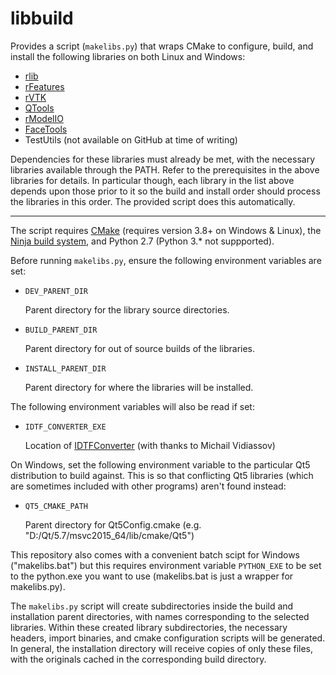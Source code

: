 # libbuild

Provides a script (`makelibs.py`) that wraps CMake to configure,
build, and install the following libraries on both Linux and Windows:
- [rlib](../../../rlib/blob/master/README.md)
- [rFeatures](../../../rFeatures/blob/master/README.md)
- [rVTK](../../../rVTK/blob/master/README.md)
- [QTools](../../../QTools/blob/master/README.md)
- [rModelIO](../../../rModelIO/blob/master/README.md)
- [FaceTools](../../../FaceTools/blob/master/README.md)
- TestUtils (not available on GitHub at time of writing)

Dependencies for these libraries must already be met, with the necessary libraries
available through the PATH. Refer to the prerequisites in the above libraries for details.
In particular though, each library in the list above depends upon those prior to it so the
build and install order should process the libraries in this order. The provided script
does this automatically.

---

The script requires [CMake](https://cmake.org/) (requires version 3.8+ on Windows & Linux),
the [Ninja build system](https://github.com/ninja-build/ninja.git), and Python
2.7 (Python 3.\* not suppported).

Before running `makelibs.py`, ensure the following environment variables are set:
- `DEV_PARENT_DIR`

    Parent directory for the library source directories.

- `BUILD_PARENT_DIR`

    Parent directory for out of source builds of the libraries.

- `INSTALL_PARENT_DIR`

    Parent directory for where the libraries will be installed.

The following environment variables will also be read if set:

- `IDTF_CONVERTER_EXE`

    Location of [IDTFConverter](www2.iaas.msu.ru/tmp/u3d/u3d-1.4.5_current.zip)
    (with thanks to Michail Vidiassov)

On Windows, set the following environment variable to the particular Qt5 distribution to
build against. This is so that conflicting Qt5 libraries (which are sometimes included
with other programs) aren't found instead:
- `QT5_CMAKE_PATH`

    Parent directory for Qt5Config.cmake (e.g. "D:/Qt/5.7/msvc2015\_64/lib/cmake/Qt5")

This repository also comes with a convenient batch scipt for Windows ("makelibs.bat") but
this requires environment variable `PYTHON_EXE` to be set to the python.exe you want to use
(makelibs.bat is just a wrapper for makelibs.py).

The `makelibs.py` script will create subdirectories inside the build and installation
parent directories, with names corresponding to the selected libraries.
Within these created library subdirectories, the necessary headers, import binaries,
and cmake configuration scripts will be generated. In general, the installation
directory will receive copies of only these files, with the originals cached in
the corresponding build directory.

